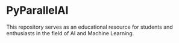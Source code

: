 # PyParallelAI
This repository serves as an educational resource for students and enthusiasts in the field of AI and Machine Learning.
